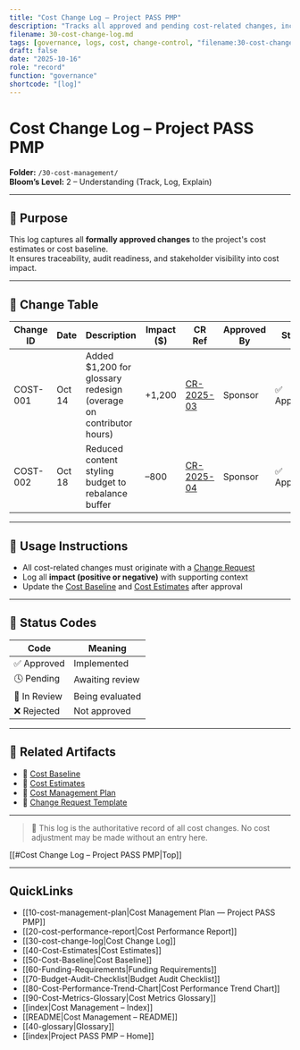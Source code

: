 ```yaml
---
title: "Cost Change Log — Project PASS PMP"
description: "Tracks all approved and pending cost-related changes, including budget adjustments and funding modifications."
filename: 30-cost-change-log.md
tags: [governance, logs, cost, change-control, "filename:30-cost-change-log.md"]
draft: false
date: "2025-10-16"
role: "record"
function: "governance"
shortcode: "[log]"
---
```


# Cost Change Log – Project PASS PMP  
**Folder:** `/30-cost-management/`  
**Bloom’s Level:** 2 – Understanding (Track, Log, Explain)

---

## 📎 Purpose

This log captures all **formally approved changes** to the project's cost estimates or cost baseline.  
It ensures traceability, audit readiness, and stakeholder visibility into cost impact.

---

## 📑 Change Table

| Change ID | Date | Description | Impact ($) | CR Ref | Approved By | Status |
|-----------|------|-------------|-------------|--------|-------------|--------|
| COST-001  | Oct 14 | Added $1,200 for glossary redesign (overage on contributor hours) | +1,200 | [CR-2025-03](../00-project-integration-management/change-management/change-request-template.md) | Sponsor | ✅ Approved |
| COST-002  | Oct 18 | Reduced content styling budget to rebalance buffer | –800 | [CR-2025-04](../00-project-integration-management/change-management/change-request-template.md) | Sponsor | ✅ Approved |

---

## 📘 Usage Instructions

- All cost-related changes must originate with a [Change Request](../00-project-integration-management/change-management/change-request-template.md)
- Log all **impact (positive or negative)** with supporting context
- Update the [Cost Baseline](./Cost-Baseline.md) and [Cost Estimates](./Cost-Estimates.md) after approval

---

## 🔁 Status Codes

| Code | Meaning |
|------|---------|
| ✅ Approved | Implemented |
| 🕓 Pending | Awaiting review |
| 🔄 In Review | Being evaluated |
| ❌ Rejected | Not approved |

---

## 📎 Related Artifacts

- 📄 [Cost Baseline](./Cost-Baseline.md)  
- 📄 [Cost Estimates](./Cost-Estimates.md)  
- 📄 [Cost Management Plan](./Cost-Management-Plan.md)  
- 📄 [Change Request Template](../00-project-integration-management/change-management/change-request-template.md)

---

> 📌 This log is the authoritative record of all cost changes. No cost adjustment may be made without an entry here.

[[#Cost Change Log – Project PASS PMP|Top]]

---

## QuickLinks
- [[10-cost-management-plan|Cost Management Plan — Project PASS PMP]]
- [[20-cost-performance-report|Cost Performance Report]]
- [[30-cost-change-log|Cost Change Log]]
- [[40-Cost-Estimates|Cost Estimates]]
- [[50-Cost-Baseline|Cost Baseline]]
- [[60-Funding-Requirements|Funding Requirements]]
- [[70-Budget-Audit-Checklist|Budget Audit Checklist]]
- [[80-Cost-Performance-Trend-Chart|Cost Performance Trend Chart]]
- [[90-Cost-Metrics-Glossary|Cost Metrics Glossary]]
- [[index|Cost Management – Index]]
- [[README|Cost Management – README]]
- [[40-glossary|Glossary]]
- [[index|Project PASS PMP – Home]]
